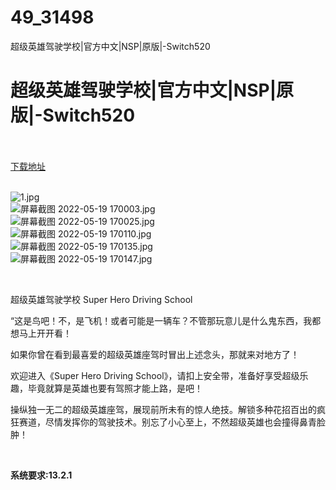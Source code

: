 # 49_31498
超级英雄驾驶学校|官方中文|NSP|原版|-Switch520
# 超级英雄驾驶学校|官方中文|NSP|原版|-Switch520
 <br/></br>
[下载地址](https://www.switch520.cc/article/31498 "下载地址")
<br/></br>

<p><img title="1.jpg" src="https://www.switch520.cc/muke_img/2022_05_19_a43a73b0e6975.jpg" alt="1.jpg"><br>
<img title="屏幕截图 2022-05-19 170003.jpg" src="https://www.switch520.cc/muke_img/2022_05_19_5817882028967.jpg" alt="屏幕截图 2022-05-19 170003.jpg"><br>
<img title="屏幕截图 2022-05-19 170025.jpg" src="https://www.switch520.cc/muke_img/2022_05_19_3294a4dbc6247.jpg" alt="屏幕截图 2022-05-19 170025.jpg"><br>
<img title="屏幕截图 2022-05-19 170110.jpg" src="https://www.switch520.cc/muke_img/2022_05_19_459f3116968be.jpg" alt="屏幕截图 2022-05-19 170110.jpg"><br>
<img title="屏幕截图 2022-05-19 170135.jpg" src="https://www.switch520.cc/muke_img/2022_05_19_7530936ace8f7.jpg" alt="屏幕截图 2022-05-19 170135.jpg"><br>
<img title="屏幕截图 2022-05-19 170147.jpg" src="https://www.switch520.cc/muke_img/2022_05_19_f312aadb5994a.jpg" alt="屏幕截图 2022-05-19 170147.jpg"></p>
<p>&nbsp;</p>
<p>超级英雄驾驶学校 Super Hero Driving School</p>
<p>“这是鸟吧！不，是飞机！或者可能是一辆车？不管那玩意儿是什么鬼东西，我都想马上开开看！</p>
<p>如果你曾在看到最喜爱的超级英雄座驾时冒出上述念头，那就来对地方了！</p>
<p>欢迎进入《Super Hero Driving School》，请扣上安全带，准备好享受超级乐趣，毕竟就算是英雄也要有驾照才能上路，是吧！</p>
<p>操纵独一无二的超级英雄座驾，展现前所未有的惊人绝技。解锁多种花招百出的疯狂赛道，尽情发挥你的驾驶技术。别忘了小心至上，不然超级英雄也会撞得鼻青脸肿！</p>
<p>&nbsp;</p>
<p><strong>系统要求:13.2.1</strong></p>



